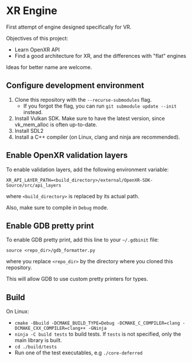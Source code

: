 # XR Engine

First attempt of engine designed specifically for VR.

Objectives of this project:

- Learn OpenXR API
- Find a good architecture for XR, and the differences with "flat" engines

Ideas for better name are welcome.

## Configure development environment

1. Clone this repository with the `--recurse-submodules` flag.
    - If you forgot the flag, you can run `git submodule update --init` instead.
2. Install Vulkan SDK. Make sure to have the latest version, since vk_mem_alloc is often up-to-date.
3. Install SDL2
4. Install a C++ compiler (on Linux, clang and ninja are recommended).

## Enable OpenXR validation layers

To enable validation layers, add the following environment variable:

``XR_API_LAYER_PATH=<build_directory>/external/OpenXR-SDK-Source/src/api_layers``

where ``<build_directory>`` is replaced by its actual path.

Also, make sure to compile in ``Debug`` mode.

## Enable GDB pretty print

To enable GDB pretty print, add this line to your `~/.gdbinit` file:

```gdb
source <repo_dir>/gdb_formatter.py
```

where you replace `<repo_dir>` by the directory where you cloned this repository.

This will allow GDB to use custom pretty printers for types.

## Build

On Linux:

- `cmake -Bbuild -DCMAKE_BUILD_TYPE=Debug -DCMAKE_C_COMPILER=clang -DCMAKE_CXX_COMPILER=clang++ -GNinja`
- `ninja -C build tests` to build tests. If `tests` is not specified, only the main library is built.
- `cd ./build/tests`
- Run one of the test executables, e.g `./core-deferred`
